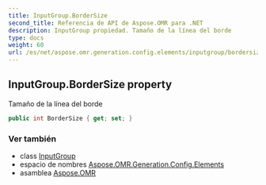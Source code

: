 ```yaml
---
title: InputGroup.BorderSize
second_title: Referencia de API de Aspose.OMR para .NET
description: InputGroup propiedad. Tamaño de la línea del borde
type: docs
weight: 60
url: /es/net/aspose.omr.generation.config.elements/inputgroup/bordersize/
---
```

## InputGroup.BorderSize property

Tamaño de la línea del borde

```csharp
public int BorderSize { get; set; }
```

### Ver también

* class [InputGroup](../)
* espacio de nombres [Aspose.OMR.Generation.Config.Elements](../../inputgroup/)
* asamblea [Aspose.OMR](../../../)


